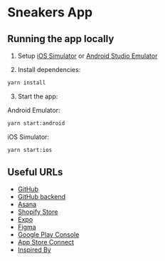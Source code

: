 # Sneakers App

## Running the app locally

1. Setup [iOS Simulator](https://docs.expo.dev/workflow/ios-simulator/) or [Android Studio Emulator](https://docs.expo.dev/workflow/android-studio-emulator/)

2. Install dependencies:

```sh
yarn install
```

3. Start the app:

Android Emulator:

```sh
yarn start:android
```

iOS Simulator:
```sh
yarn start:ios
```

## Useful URLs

- [GitHub](https://github.com/Makers-Den/sneakers-app)
- [GitHub backend](https://github.com/Makers-Den/sneakers-app-backend)
- [Asana](https://app.asana.com/0/1205906532682422/board)
- [Shopify Store](https://admin.shopify.com/store/makers-sneakers/)
- [Expo](https://expo.dev/accounts/makers-den/projects/sneakers-app)
- [Figma](https://www.figma.com/file/bHwPCoH6JkSKMX4CQGk7D0/MakerSneakers?type=design&node-id=0%3A1&mode=design&t=LWR79xHmBxtVUJbh-1)
- [Google Play Console](https://play.google.com/console/u/0/developers/6345751192958164007/app/4975671350969101415/app-dashboard?timespan=thirtyDays)
- [App Store Connect](https://appstoreconnect.apple.com/apps/6475402431/appstore/ios/version/inflight)
- [Inspired By](https://www.nike.com/snkrs-app)